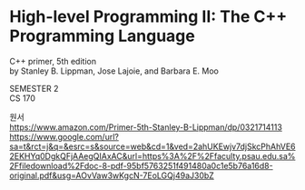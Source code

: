 # High-level Programming II: The C++ Programming Language
C++ primer, 5th edition<br>by Stanley B. Lippman, Jose Lajoie, and Barbara E. Moo

SEMESTER 2<br>
CS 170<br>

원서<br>
https://www.amazon.com/Primer-5th-Stanley-B-Lippman/dp/0321714113<br>
https://www.google.com/url?sa=t&rct=j&q=&esrc=s&source=web&cd=1&ved=2ahUKEwjv7djSkcPhAhVE62EKHYq0DgkQFjAAegQIAxAC&url=https%3A%2F%2Ffaculty.psau.edu.sa%2Ffiledownload%2Fdoc-8-pdf-95bf5763251f491480a0c1e5b76a16d8-original.pdf&usg=AOvVaw3wKgcN-7EoLGQj49aJ30bZ
